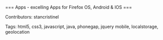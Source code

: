 === Apps - excelling Apps for Firefox OS, Android & IOS ===

Contributors: stancristinel

Tags: html5, css3, javascript, java, phonegap, jquery mobile, localstorage, geolocation

